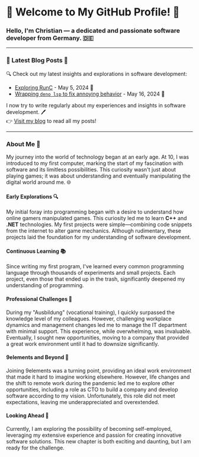 # 🎉 Welcome to My GitHub Profile! 👋

### Hello, I'm Christian — a dedicated and passionate software developer from Germany. 🇩🇪

---

### 📝 Latest Blog Posts 📘

🔍 Check out my latest insights and explorations in software development:

- [Exploring RunC](./blog/posts/2024-05-05-exploring-runc.md) - May 5, 2024 📅
- [Wrapping `deno lsp` to fix annoying behavior](./blog/posts/2024-05-16-wrapping-deno-lsp-to-fix-stupid-behavior.md) - May 16, 2024 📅

I now try to write regularly about my experiences and insights in software development. 🖊️ <br/>
👉 [Visit my blog](./blog/index.md) to read all my posts!

---

### About Me 🚀

My journey into the world of technology began at an early age. At 10, I was introduced to my first computer, marking the
start of my fascination with software and its limitless possibilities. This curiosity wasn't just about playing games;
it was about understanding and eventually manipulating the digital world around me. 🌐

#### Early Explorations 🔍

My initial foray into programming began with a desire to understand how online gamers manipulated games. This curiosity
led me to learn **C++** and **.NET** technologies. My first projects were simple—combining code snippets from the
internet to alter game mechanics. Although rudimentary, these projects laid the foundation for my understanding of
software development.

#### Continuous Learning 📚

Since writing my first program, I've learned every common programming language through thousands of experiments and
small projects. Each project, even those that ended up in the trash, significantly deepened my understanding of
programming.

#### Professional Challenges 💼

During my "Ausbildung" (vocational training), I quickly surpassed the knowledge level of my colleagues. However,
challenging workplace dynamics and management changes led me to manage the IT department with minimal support. This
experience, while overwhelming, was invaluable. Eventually, I sought new opportunities, moving to a company that
provided a great work environment until it had to downsize significantly.

#### 9elements and Beyond 🌟

Joining 9elements was a turning point, providing an ideal work environment that made it hard to imagine working
elsewhere. However, life changes and the shift to remote work during the pandemic led me to explore other opportunities,
including a role as CTO to build a company and develop software according to my vision. Unfortunately, this role did not
meet expectations, leaving me underappreciated and overextended.

#### Looking Ahead 🔭

Currently, I am exploring the possibility of becoming self-employed, leveraging my extensive experience and passion for
creating innovative software solutions. This new chapter is both exciting and daunting, but I am ready for the
challenge.
